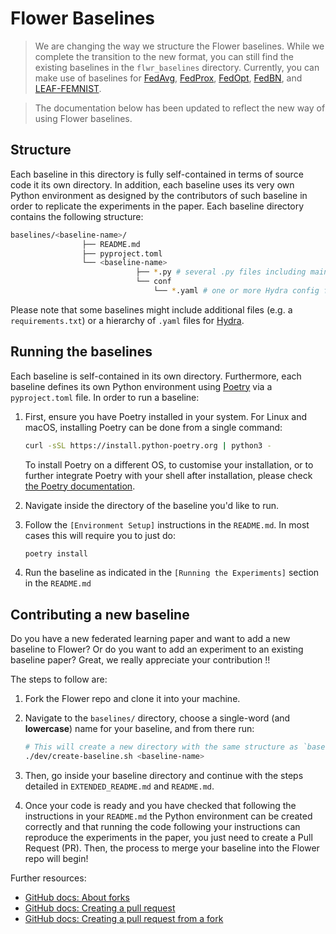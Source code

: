 # Flower Baselines


> We are changing the way we structure the Flower baselines. While we complete the transition to the new format, you can still find the existing baselines in the `flwr_baselines` directory. Currently, you can make use of baselines for [FedAvg](https://github.com/adap/flower/tree/main/baselines/flwr_baselines/flwr_baselines/publications/fedavg_mnist), [FedProx](https://github.com/adap/flower/tree/main/baselines/flwr_baselines/flwr_baselines/publications/fedprox_mnist), [FedOpt](https://github.com/adap/flower/tree/main/baselines/flwr_baselines/flwr_baselines/publications/adaptive_federated_optimization), [FedBN](https://github.com/adap/flower/tree/main/baselines/flwr_baselines/flwr_baselines/publications/fedbn/convergence_rate), and [LEAF-FEMNIST](https://github.com/adap/flower/tree/main/baselines/flwr_baselines/flwr_baselines/publications/leaf/femnist). 

> The documentation below has been updated to reflect the new way of using Flower baselines.


## Structure

Each baseline in this directory is fully self-contained in terms of source code it its own directory. In addition, each baseline uses its very own Python environment as designed by the contributors of such baseline in order to replicate the experiments in the paper. Each baseline directory contains the following structure:

```bash
baselines/<baseline-name>/
                ├── README.md
                ├── pyproject.toml
                └── <baseline-name>
                            ├── *.py # several .py files including main.py and __init__.py
                            └── conf
                                └── *.yaml # one or more Hydra config files
```
Please note that some baselines might include additional files (e.g. a `requirements.txt`) or a hierarchy of `.yaml` files for [Hydra](https://hydra.cc/).

## Running the baselines

Each baseline is self-contained in its own directory. Furthermore, each baseline defines its own Python environment using [Poetry](https://python-poetry.org/docs/) via a `pyproject.toml` file. In order to run a baseline:

1. First, ensure you have Poetry installed in your system. For Linux and macOS, installing Poetry can be done from a single command:

    ```bash
    curl -sSL https://install.python-poetry.org | python3 -
    ```

    To install Poetry on a different OS, to customise your installation, or to further integrate Poetry with your shell after installation, please check [the Poetry documentation](https://python-poetry.org/docs/#installing-with-the-official-installer).

2. Navigate inside the directory of the baseline you'd like to run.
3. Follow the `[Environment Setup]` instructions in the `README.md`. In most cases this will require you to just do:

    ```bash
    poetry install
    ```
4. Run the baseline as indicated in the `[Running the Experiments]` section in the `README.md`


## Contributing a new baseline

Do you have a new federated learning paper and want to add a new baseline to Flower? Or do you want to add an experiment to an existing baseline paper? Great, we really appreciate your contribution !!

The steps to follow are:

1. Fork the Flower repo and clone it into your machine.
2. Navigate to the `baselines/` directory, choose a single-word (and **lowercase**) name for your baseline, and from there run:

    ```bash
    # This will create a new directory with the same structure as `baseline_template`.
    ./dev/create-baseline.sh <baseline-name>
    ``` 
3. Then, go inside your baseline directory and continue with the steps detailed in `EXTENDED_README.md` and `README.md`.
4. Once your code is ready and you have checked that following the instructions in your `README.md` the Python environment can be created correctly and that running the code following your instructions can reproduce the experiments in the paper, you just need to create a Pull Request (PR). Then, the process to merge your baseline into the Flower repo will begin!


Further resources:
* [GitHub docs: About forks](https://docs.github.com/en/pull-requests/collaborating-with-pull-requests/working-with-forks/about-forks)
* [GitHub docs: Creating a pull request](https://docs.github.com/en/pull-requests/collaborating-with-pull-requests/proposing-changes-to-your-work-with-pull-requests/creating-a-pull-request)
* [GitHub docs: Creating a pull request from a fork](https://docs.github.com/en/pull-requests/collaborating-with-pull-requests/proposing-changes-to-your-work-with-pull-requests/creating-a-pull-request-from-a-fork)

